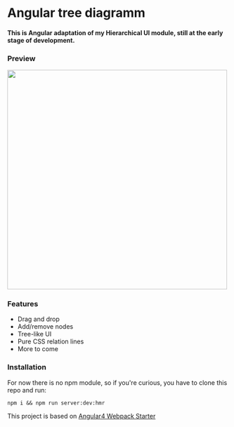 # Angular tree diagramm
#### This is Angular adaptation of my Hierarchical UI module, still at the early stage of development.

### Preview
<img src="http://i.imgur.com/CLXmVOk.png" width="500">

### Features
- Drag and drop
- Add/remove nodes
- Tree-like UI
- Pure CSS relation lines
- More to come

### Installation
For now there is no npm module, so if you're curious, you have to clone this repo and run:
```
npm i && npm run server:dev:hmr
```

This project is based on [Angular4 Webpack Starter](https://github.com/AngularClass/angular-starter)
